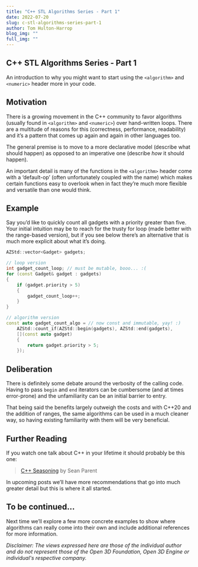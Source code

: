 ```yaml
---
title: "C++ STL Algorithms Series - Part 1"
date: 2022-07-20
slug: c-stl-algorithms-series-part-1
author: Tom Hulton-Harrop
blog_img: ""
full_img: ""
---
```

## C++ STL Algorithms Series - Part 1

An introduction to why you might want to start using the `<algorithm>` and `<numeric>` header more in your code.

## Motivation

There is a growing movement in the C++ community to favor algorithms (usually found in `<algorithm>` and `<numeric>`) over hand-written loops. There are a multitude of reasons for this (correctness, performance, readability) and it’s a pattern that comes up again and again in other languages too.  
  
The general premise is to move to a more declarative model (describe what should happen) as opposed to an imperative one (describe _how_ it should happen).  
  
An important detail is many of the functions in the `<algorithm>` header come with a ‘default-op’ (often unfortunately coupled with the name) which makes certain functions easy to overlook when in fact they’re much more flexible and versatile than one would think.

## Example

Say you’d like to quickly count all gadgets with a priority greater than five. Your initial intuition may be to reach for the trusty for loop (made better with the range-based version), but if you see below there’s an alternative that is much more explicit about what it’s doing.

```c++
AZStd::vector<Gadget> gadgets;

// loop version
int gadget_count_loop; // must be mutable, booo... :(
for (const Gadget& gadget : gadgets)
{
    if (gadget.priority > 5)
    {
        gadget_count_loop++;
    }
}

// algorithm version
const auto gadget_count_algo = // now const and immutable, yay! :)    
    AZStd::count_if(AZStd::begin(gadgets), AZStd::end(gadgets),
    [](const auto gadget)
    {
        return gadget.priority > 5;
    });
```

## Deliberation

There is definitely some debate around the verbosity of the calling code. Having to pass `begin` and `end` iterators can be cumbersome (and at times error-prone) and the unfamiliarity can be an initial barrier to entry.  
  
That being said the benefits largely outweigh the costs and with C++20 and the addition of ranges, the same algorithms can be used in a much cleaner way, so having existing familiarity with them will be very beneficial.

## Further Reading

If you watch one talk about C++ in your lifetime it should probably be this one:

> [C++ Seasoning](https://youtu.be/W2tWOdzgXHA) by Sean Parent

In upcoming posts we’ll have more recommendations that go into much greater detail but this is where it all started.

## To be continued...

Next time we’ll explore a few more concrete examples to show where algorithms can really come into their own and include additional references for more information.

_Disclaimer: The views expressed here are those of the individual author and do not represent those of the Open 3D Foundation, Open 3D Engine or individual's respective company._